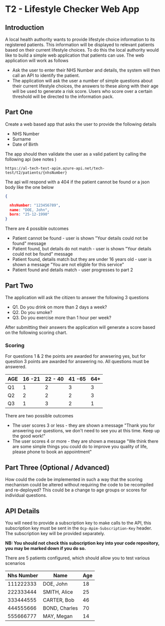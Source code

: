 # T2 - Lifestyle Checker Web App

## Introduction

A local health authority wants to provide lifestyle choice information to its registered patients. This information will be displayed to relevant patients based on their current lifestyle choices. To do this the local authority would like to build a simple web application that patients can use. The web application will work as follows

- Ask the user to enter their NHS Number and details, the system will then call an API to identify the patient.
- The application will ask the user a number of simple questions about their current lifestyle choices, the answers to these along with their age will be used to generate a risk score. Users who score over a certain threshold will be directed to the information pack.

## Part One

Create a web based app that asks the user to provide the following details

- NHS Number
- Surname
- Date of Birth

The app should then validate the user as a valid patient by calling the following api
(see notes )

`https://al-tech-test-apim.azure-api.net/tech-test/t2/patients/{nhsNumber}`

The api will respond with a 404 if the patient cannot be found or a json body like the one below

```json
{

  nhsNumber: "123456789",
  name: "DOE, John",
  born: "25-12-1990"
}
```

There are 4 possible outcomes

- Patient cannot be found - user is shown "Your details could not be found" message
- Patient found, but details do not match - user is shown "Your details could not be found" message
- Patient found, details match but they are under 16 years old - user is shown a message "You are not eligble for this service"
- Patient found and details match - user progresses to part 2

## Part Two

The application will ask the citizen to answer the following 3 questions

- Q1. Do you drink on more than 2 days a week?
- Q2. Do you smoke?
- Q3. Do you exercise more than 1 hour per week?

After submitting their answers the application will generate a score based on the following scoring chart.

### Scoring

For questions 1 & 2 the points are awarded for anwsering yes, but for question 3 points are awarded for answering no. All questions must be answered.

AGE | 16 -21 | 22 - 40 | 41 -65 | 64+ |
----|--------|---------|--------|-----|
Q1  | 1      | 2       | 3      | 3   |
Q2  | 2      | 2       | 2      | 3   |
Q3  | 1      | 3       | 2      | 1   |


There are two possible outcomes

- The user scores 3 or less - they are shown a message "Thank you for answering our questions, we don't need to see you at this time. Keep up the good work!"
- The user scores 4 or more - they are shown a message "We think there are some simple things you could do to improve you quality of life, please phone to book an appointment"

## Part Three (Optional / Advanced)

How could the code be implemented in such a way that the scoring mechanism could be altered without requiring the code to be recompiled and re-deployed? This could be a change to age groups or scores for individual questions.

## API Details

You will need to provide a subscription key to make calls to the API, this subscription key must be sent in the `Ocp-Apim-Subscription-Key` header. The subscription key will be provided separately.

**NB: You should not check this subscription key into your code repository, you may be marked down if you do so.**

There are 5 patients configured, which should allow you to test various scenarios

Nhs Number | Name | Age |
-----------|------|-----|
111222333  | DOE, John | 18
222333444  | SMITH, Alice| 25 |
333444555  | CARTER, Bob | 46 |
444555666  | BOND, Charles | 70 |
555666777  | MAY, Megan | 14 |